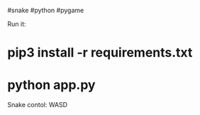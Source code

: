 #snake #python #pygame

Run it: 
# pip3 install -r requirements.txt
# python app.py


Snake contol:
WASD

